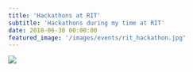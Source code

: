 ```yaml
---
title: 'Hackathons at RIT'
subtitle: 'Hackathons during my time at RIT'
date: 2018-06-30 00:00:00
featured_image: '/images/events/rit_hackathon.jpg'
---
```


![](/images/events/rit_hackathon.jpg)